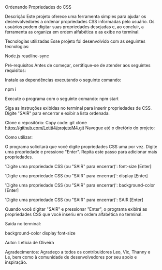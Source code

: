 Ordenando Propriedades do CSS

Descrição
Este projeto oferece uma ferramenta simples para ajudar os desenvolvedores a ordenar propriedades CSS informadas pelo usuário. Os usuários podem digitar suas propriedades desejadas e, ao concluir, a ferramenta as organiza em ordem alfabética e as exibe no terminal.

Tecnologias utilizadas
Esse projeto foi desenvolvido com as seguintes tecnologias:

Node.js
readline-sync

Pré-requisitos
Antes de começar, certifique-se de atender aos seguintes requisitos:

Instale as dependências executando o seguinte comando:

npm i

Execute o programa com o seguinte comando:
npm start

Siga as instruções exibidas no terminal para inserir propriedades de CSS. Digite "SAIR" para encerrar e exibir a lista ordenada.

Clone o repositório:
Copy code: git clone https://github.com/Letiti4/projetoM4.git
Navegue até o diretório do projeto:

Como utilizar:

O programa solicitará que você digite propriedades CSS uma por vez. Digite uma propriedade e pressione "Enter". Repita este passo para adicionar mais propriedades.

'Digite uma propriedade CSS (ou "SAIR" para encerrar)':
font-size [Enter]

'Digite uma propriedade CSS (ou "SAIR" para encerrar)':
display [Enter]

'Digite uma propriedade CSS (ou "SAIR" para encerrar)':
background-color [Enter]

'Digite uma propriedade CSS (ou "SAIR" para encerrar)':
SAIR [Enter]

Quando você digitar "SAIR" e pressionar "Enter", o programa exibirá as propriedades CSS que você inseriu em ordem alfabética no terminal.

Saída no terminal:

background-color
display
font-size


Autor: Leticia de Oliveira

Agradecimentos: Agradeço a todos os contribuidores Leo, Vic, Thanny e Le, bem como à comunidade de desenvolvedores por seu apoio e inspiração.